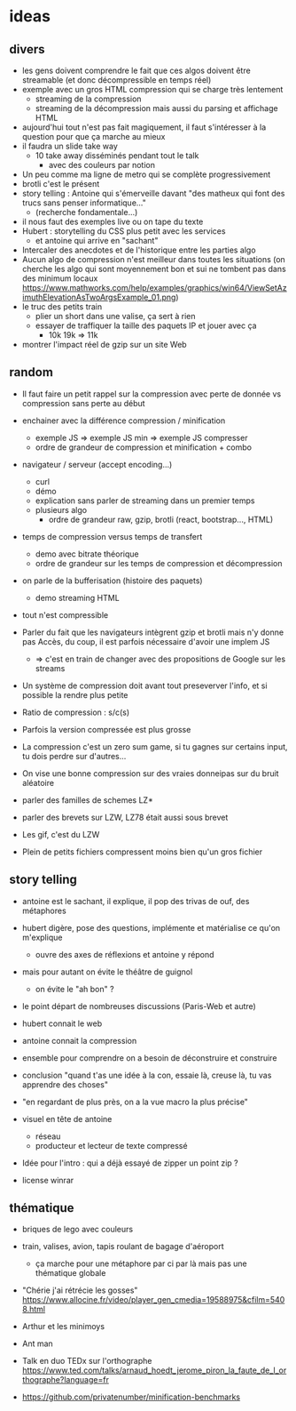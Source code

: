 # ideas

## divers

* les gens doivent comprendre le fait que ces algos doivent être streamable (et donc décompressible en temps réel)
* exemple avec un gros HTML compression qui se charge très lentement
  * streaming de la compression
  * streaming de la décompression mais aussi du parsing et affichage HTML
* aujourd'hui tout n'est pas fait magiquement, il faut s'intéresser à la question pour que ça marche au mieux
* il faudra un slide take way
  * 10 take away disséminés pendant tout le talk
    * avec des couleurs par notion
* Un peu comme ma ligne de metro qui se complète progressivement
* brotli c'est le présent
* story telling : Antoine qui s'émerveille davant "des matheux qui font des trucs sans penser informatique..."
  * (recherche fondamentale...) 
* il nous faut des exemples live ou on tape du texte
* Hubert : storytelling du CSS plus petit avec les services
  * et antoine qui arrive en "sachant"
* Intercaler des anecdotes et de l'historique entre les parties algo
* Aucun algo de compression n'est meilleur dans toutes les situations (on cherche les algo qui sont moyennement bon et sui ne tombent pas dans des minimum locaux https://www.mathworks.com/help/examples/graphics/win64/ViewSetAzimuthElevationAsTwoArgsExample_01.png)
* le truc des petits train
  * plier un short dans une valise, ça sert à rien
  * essayer de traffiquer la taille des paquets IP et jouer avec ça
    * 10k 19k => 11k
* montrer l'impact réel de gzip sur un site Web

## random

* Il faut faire un petit rappel sur la compression avec perte de donnée vs compression sans perte au début
* enchainer avec la différence compression / minification
  * exemple JS => exemple JS min => exemple JS compresser
  * ordre de grandeur de compression et minification + combo
* navigateur / serveur (accept encoding...)
  * curl
  * démo
  * explication sans parler de streaming dans un premier temps
  * plusieurs algo
    * ordre de grandeur raw, gzip, brotli (react, bootstrap..., HTML)
* temps de compression versus temps de transfert
  * demo avec bitrate théorique
  * ordre de grandeur sur les temps de compression et décompression
* on parle de la bufferisation (histoire des paquets)
  * demo streaming HTML
* tout n'est compressible

* Parler du fait que les navigateurs intègrent gzip et brotli mais n'y donne pas Accès, du coup, il est parfois nécessaire d'avoir une implem JS 
  * => c'est en train de changer avec des propositions de Google sur les streams

* Un système de compression doit avant tout preseverver l'info, et si possible la rendre plus petite
* Ratio de compression : s/c(s)
* Parfois la version compressée est plus grosse
* La compression c'est un zero sum game, si tu gagnes sur certains input, tu dois perdre sur d'autres...
* On vise une bonne compression sur des vraies donneipas sur du bruit aléatoire

* parler des familles de schemes LZ*
* parler des brevets sur LZW, LZ78 était aussi sous brevet
* Les gif, c'est du LZW

* Plein de petits fichiers compressent moins bien qu'un gros fichier

## story telling

* antoine est le sachant, il explique, il pop des trivas de ouf, des métaphores
* hubert digère, pose des questions, implémente et matérialise ce qu'on m'explique
  * ouvre des axes de réflexions et antoine y répond
* mais pour autant on évite le théâtre de guignol
  * on évite le "ah bon" ?

* le point départ de nombreuses discussions (Paris-Web et autre)
* hubert connait le web
* antoine connait la compression
* ensemble pour comprendre on a besoin de déconstruire et construire

* conclusion "quand t'as une idée à la con, essaie là, creuse là, tu vas apprendre des choses"
* "en regardant de plus près, on a la vue macro la plus précise"

* visuel en tête de antoine
  * réseau
  * producteur et lecteur de texte compressé

* Idée pour l'intro : qui a déjà essayé de zipper un point zip ?
* license winrar

## thématique

* briques de lego avec couleurs
* train, valises, avion, tapis roulant de bagage d'aéroport
  * ça marche pour une métaphore par ci par là mais pas une thématique globale
* "Chérie j'ai rétrécie les gosses" https://www.allocine.fr/video/player_gen_cmedia=19588975&cfilm=5408.html
* Arthur et les minimoys 
* Ant man
* Talk en duo TEDx sur l'orthographe https://www.ted.com/talks/arnaud_hoedt_jerome_piron_la_faute_de_l_orthographe?language=fr


* https://github.com/privatenumber/minification-benchmarks
